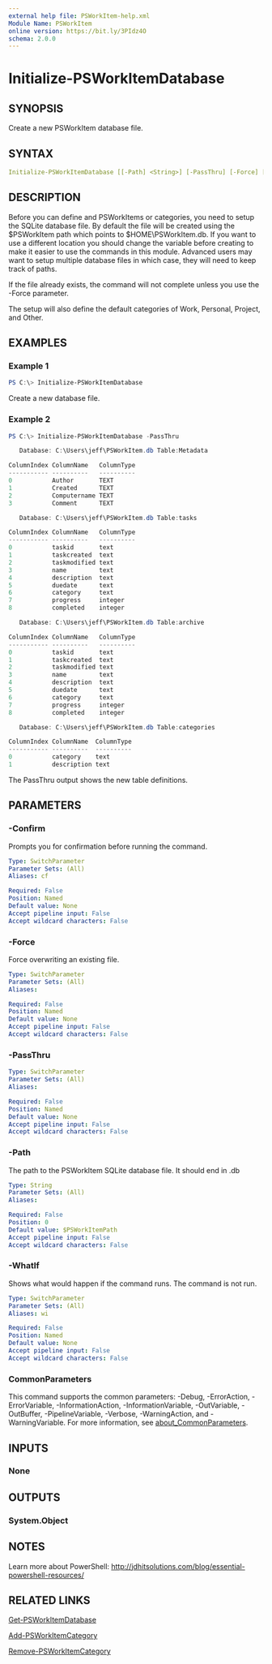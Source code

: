 ```yaml
---
external help file: PSWorkItem-help.xml
Module Name: PSWorkItem
online version: https://bit.ly/3PIdz4O
schema: 2.0.0
---
```


# Initialize-PSWorkItemDatabase

## SYNOPSIS

Create a new PSWorkItem database file.

## SYNTAX

```yaml
Initialize-PSWorkItemDatabase [[-Path] <String>] [-PassThru] [-Force] [-WhatIf] [-Confirm] [<CommonParameters>]
```

## DESCRIPTION

Before you can define and PSWorkItems or categories, you need to setup the SQLite database file. By default the file will be created using the $PSWorkItem path which points to $HOME\PSWorkItem.db. If you want to use a different location you should change the variable before creating to make it easier to use the commands in this module. Advanced users may want to setup multiple database files in which case, they will need to keep track of paths.

If the file already exists, the command will not complete unless you use the -Force parameter.

The setup will also define the default categories of Work, Personal, Project, and Other.

## EXAMPLES

### Example 1

```powershell
PS C:\> Initialize-PSWorkItemDatabase
```

Create a new database file.

### Example 2

```powershell
PS C:\> Initialize-PSWorkItemDatabase -PassThru

   Database: C:\Users\jeff\PSWorkItem.db Table:Metadata

ColumnIndex ColumnName   ColumnType
----------- ----------   ----------
0           Author       TEXT
1           Created      TEXT
2           Computername TEXT
3           Comment      TEXT

   Database: C:\Users\jeff\PSWorkItem.db Table:tasks

ColumnIndex ColumnName   ColumnType
----------- ----------   ----------
0           taskid       text
1           taskcreated  text
2           taskmodified text
3           name         text
4           description  text
5           duedate      text
6           category     text
7           progress     integer
8           completed    integer

   Database: C:\Users\jeff\PSWorkItem.db Table:archive

ColumnIndex ColumnName   ColumnType
----------- ----------   ----------
0           taskid       text
1           taskcreated  text
2           taskmodified text
3           name         text
4           description  text
5           duedate      text
6           category     text
7           progress     integer
8           completed    integer

   Database: C:\Users\jeff\PSWorkItem.db Table:categories

ColumnIndex ColumnName  ColumnType
----------- ----------  ----------
0           category    text
1           description text
```

The PassThru output shows the new table definitions.

## PARAMETERS

### -Confirm

Prompts you for confirmation before running the command.

```yaml
Type: SwitchParameter
Parameter Sets: (All)
Aliases: cf

Required: False
Position: Named
Default value: None
Accept pipeline input: False
Accept wildcard characters: False
```

### -Force

Force overwriting an existing file.

```yaml
Type: SwitchParameter
Parameter Sets: (All)
Aliases:

Required: False
Position: Named
Default value: None
Accept pipeline input: False
Accept wildcard characters: False
```

### -PassThru

```yaml
Type: SwitchParameter
Parameter Sets: (All)
Aliases:

Required: False
Position: Named
Default value: None
Accept pipeline input: False
Accept wildcard characters: False
```

### -Path

The path to the PSWorkItem SQLite database file.
It should end in .db

```yaml
Type: String
Parameter Sets: (All)
Aliases:

Required: False
Position: 0
Default value: $PSWorkItemPath
Accept pipeline input: False
Accept wildcard characters: False
```

### -WhatIf

Shows what would happen if the command runs.
The command is not run.

```yaml
Type: SwitchParameter
Parameter Sets: (All)
Aliases: wi

Required: False
Position: Named
Default value: None
Accept pipeline input: False
Accept wildcard characters: False
```

### CommonParameters

This command supports the common parameters: -Debug, -ErrorAction, -ErrorVariable, -InformationAction, -InformationVariable, -OutVariable, -OutBuffer, -PipelineVariable, -Verbose, -WarningAction, and -WarningVariable. For more information, see [about_CommonParameters](http://go.microsoft.com/fwlink/?LinkID=113216).

## INPUTS

### None

## OUTPUTS

### System.Object

## NOTES

Learn more about PowerShell: http://jdhitsolutions.com/blog/essential-powershell-resources/

## RELATED LINKS

[Get-PSWorkItemDatabase](Get-PSWorkItemDatabase.md)

[Add-PSWorkItemCategory](Add-PSWorkItemCategory.md)

[Remove-PSWorkItemCategory](Remove-PSWorkItemCategory.md)
